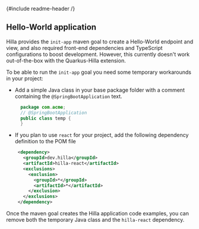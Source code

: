 {#include readme-header /}

## Hello-World application

Hilla provides the `init-app` maven goal to create a Hello-World endpoint and view, and also required front-end
dependencies and TypeScript configurations to boost development.
However, this currently doesn't work out-of-the-box with the Quarkus-Hilla extension.

To be able to run the `init-app` goal you need some temporary workarounds in your project:

- Add a simple Java class in your base package folder with a comment containing the `@SpringBootApplication` text.
  ```java
    package com.acme;
    // @SpringBootApplication
    public class temp {
    }
   ```
- If you plan to use `react` for your project, add the following dependency definition to the POM file
   ```xml
    <dependency>
      <groupId>dev.hilla</groupId>
      <artifactId>hilla-react</artifactId>
      <exclusions>
        <exclusion>
          <groupId>*</groupId>
          <artifactId>*</artifactId>
        </exclusion>
      </exclusions>
    </dependency> 
   ```

Once the maven goal creates the Hilla application code examples, you can remove both the temporary Java class and the
`hilla-react` dependency.